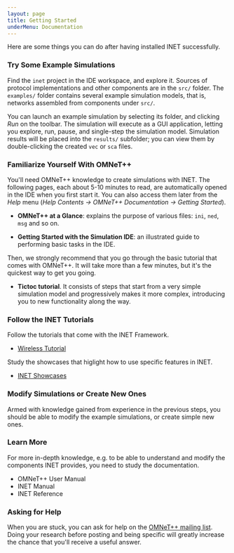 ```yaml
---
layout: page
title: Getting Started
underMenu: Documentation
---
```


Here are some things you can do after having installed INET successfully.

### Try Some Example Simulations

Find the `inet` project in the IDE workspace, and explore it.
Sources of protocol implementations and other components are in the `src/` folder.
The `examples/` folder contains several example simulation models, that is,
networks assembled from components under `src/`.

You can launch an example simulation by selecting its folder, and clicking *Run*
on the toolbar. The simulation will execute as a GUI application, letting you
explore, run, pause, and single-step the simulation model. Simulation results
will be placed into the `results/` subfolder; you can view them by
double-clicking the created `vec` or `sca` files.

### Familiarize Yourself With OMNeT++

You'll need OMNeT++ knowledge to create simulations with INET. The following
pages, each about 5-10 minutes to read, are automatically opened in the IDE
when you first start it. You can also access them later from the *Help* menu
(*Help Contents -> OMNeT++ Documentation -> Getting Started*).

* **OMNeT++ at a Glance**: explains the purpose of various files: `ini`, `ned`, `msg` and so on.

* **Getting Started with the Simulation IDE**: an illustrated guide to performing basic tasks in the IDE.

Then, we strongly recommend that you go through the basic tutorial that comes with OMNeT++.
It will take more than a few minutes, but it's the quickest way to get you going.

* **Tictoc tutorial**. It consists of steps that start from a very simple simulation model
  and progressively makes it more complex, introducing you to new functionality along the way.

### Follow the INET Tutorials

Follow the tutorials that come with the INET Framework. 

* <a href="http://omnetpp.org/doc/inet/api-current/tutorials/wireless" target="_blank">Wireless Tutorial</a>

Study the showcases that higlight how to use specific features in INET.

* <a href="Showcases.html">INET Showcases</a>

### Modify Simulations or Create New Ones

Armed with knowledge gained from experience in the previous steps, you should be
able to modify the example simulations, or create simple new ones.

### Learn More

For more in-depth knowledge, e.g. to be able to understand and modify
the components INET provides, you need to study the documentation.

* OMNeT++ User Manual
* INET Manual
* INET Reference

### Asking for Help

When you are stuck, you can ask for help on the
<a href="https://groups.google.com/forum/?fromgroups#!forum/omnetpp" target="_blank">OMNeT++ mailing list</a>.
Doing your research before posting and being specific will greatly increase
the chance that you'll receive a useful answer.
